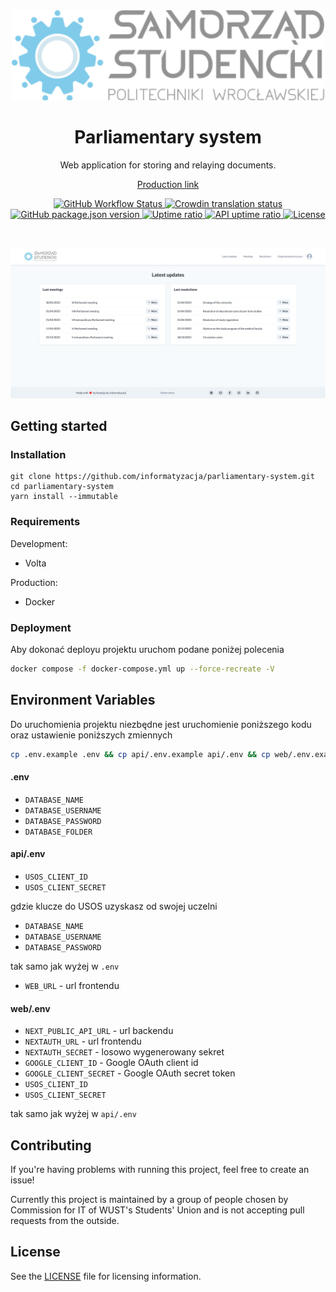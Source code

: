 <br />
<br />
<p align="center">
  <a href="https://samorzad.pwr.edu.pl/">
    <img src="public/assets/logo.svg" width="500" alt="Logo SSPWr" />
  </a>
</p>
<h1 align="center">
  Parliamentary system 
</h1>
<p align="center">
  Web application for storing and relaying documents.
</p>
<p align="center"><a href="https://parlament.samorzad.pwr.edu.pl">Production link</a></p>

<p align="center">
  <a href="https://github.com/informatyzacja/parliamentary-system/actions">
    <img src="https://img.shields.io/github/actions/workflow/status/informatyzacja/parliamentary-system/ci.yml" alt="GitHub Workflow Status" />
  </a>
  <a title="Crowdin" target="_blank" href="https://informatyzacja.crowdin.com/parliamentary-system">
    <img src="https://badges.crowdin.net/e/2036871611307a93ae7356000c84e7c8/localized.svg" alt="Crowdin translation status">
  </a>
  <a href="https://github.com/informatyzacja/parliamentary-system/releases">
    <img src="https://img.shields.io/github/package-json/v/informatyzacja/parliamentary-system?filename=package.json" alt="GitHub package.json version" />
  </a>
  <a href="https://status.samorzad.pwr.edu.pl/history/system-parlamentarny">
    <img src="https://img.shields.io/endpoint?url=https://raw.githubusercontent.com/informatyzacja/uptime/master/api/system-parlamentarny/uptime.json" alt="Uptime ratio" />
  </a>
  <a href="https://status.samorzad.pwr.edu.pl/history/system-parlamentarny-api">
    <img src="https://img.shields.io/endpoint?url=https://raw.githubusercontent.com/informatyzacja/uptime/master/api/system-parlamentarny-api/uptime.json&label=api uptime" alt="API uptime ratio" />
  </a>
  <a href="https://github.com/informatyzacja/parliamentary-system/blob/main/LICENSE">
    <img src="https://img.shields.io/github/license/informatyzacja/parliamentary-system" alt="License" />
  </a>
</p>

<br>

<p>
  <img src="public/assets/system.png" alt="Landing page">
</p>

## Getting started

### Installation

```shell
git clone https://github.com/informatyzacja/parliamentary-system.git
cd parliamentary-system
yarn install --immutable
```

### Requirements

Development:

- Volta

Production:

- Docker

### Deployment

Aby dokonać deployu projektu uruchom podane poniżej polecenia

```bash
docker compose -f docker-compose.yml up --force-recreate -V
```

## Environment Variables

Do uruchomienia projektu niezbędne jest uruchomienie poniższego kodu oraz ustawienie poniższych zmiennych

```bash
cp .env.example .env && cp api/.env.example api/.env && cp web/.env.example web/.env
```

#### .env

- `DATABASE_NAME`
- `DATABASE_USERNAME`
- `DATABASE_PASSWORD`
- `DATABASE_FOLDER`

#### api/.env

- `USOS_CLIENT_ID`
- `USOS_CLIENT_SECRET`

gdzie klucze do USOS uzyskasz od swojej uczelni

- `DATABASE_NAME`
- `DATABASE_USERNAME`
- `DATABASE_PASSWORD`

tak samo jak wyżej w `.env`

- `WEB_URL` - url frontendu

#### web/.env

- `NEXT_PUBLIC_API_URL` - url backendu
- `NEXTAUTH_URL` - url frontendu
- `NEXTAUTH_SECRET` - losowo wygenerowany sekret
- `GOOGLE_CLIENT_ID` - Google OAuth client id
- `GOOGLE_CLIENT_SECRET` - Google OAuth secret token
- `USOS_CLIENT_ID`
- `USOS_CLIENT_SECRET`

tak samo jak wyżej w `api/.env`

## Contributing

If you're having problems with running this project, feel free to create an issue!

Currently this project is maintained by a group of people chosen by Commission for IT of WUST's Students' Union and is not accepting pull requests from the outside.

## License

See the [LICENSE](./LICENSE) file for licensing information.
